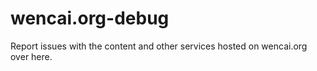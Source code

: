 # wencai.org-debug
Report issues with the content and other services hosted on wencai.org over here.
